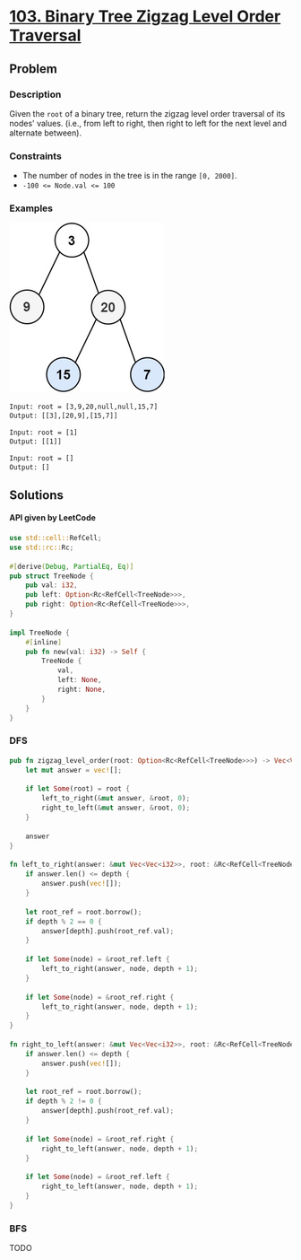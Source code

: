 # [103. Binary Tree Zigzag Level Order Traversal](https://leetcode.com/problems/binary-tree-zigzag-level-order-traversal/)

## Problem

### Description

Given the `root` of a binary tree, return the zigzag level order traversal of
its nodes' values. (i.e., from left to right, then right to left for the next
level and alternate between).

### Constraints

* The number of nodes in the tree is in the range `[0, 2000]`.
* `-100 <= Node.val <= 100`

### Examples

![image](resources/103/ex1.jpg)

```text
Input: root = [3,9,20,null,null,15,7]
Output: [[3],[20,9],[15,7]]
```

```text
Input: root = [1]
Output: [[1]]
```

```text
Input: root = []
Output: []
```

## Solutions

#### API given by LeetCode

```rust
use std::cell::RefCell;
use std::rc::Rc;

#[derive(Debug, PartialEq, Eq)]
pub struct TreeNode {
    pub val: i32,
    pub left: Option<Rc<RefCell<TreeNode>>>,
    pub right: Option<Rc<RefCell<TreeNode>>>,
}

impl TreeNode {
    #[inline]
    pub fn new(val: i32) -> Self {
        TreeNode {
            val,
            left: None,
            right: None,
        }
    }
}
```

### DFS

```rust
pub fn zigzag_level_order(root: Option<Rc<RefCell<TreeNode>>>) -> Vec<Vec<i32>> {
    let mut answer = vec![];

    if let Some(root) = root {
        left_to_right(&mut answer, &root, 0);
        right_to_left(&mut answer, &root, 0);
    }

    answer
}

fn left_to_right(answer: &mut Vec<Vec<i32>>, root: &Rc<RefCell<TreeNode>>, depth: usize) {
    if answer.len() <= depth {
        answer.push(vec![]);
    }

    let root_ref = root.borrow();
    if depth % 2 == 0 {
        answer[depth].push(root_ref.val);
    }

    if let Some(node) = &root_ref.left {
        left_to_right(answer, node, depth + 1);
    }

    if let Some(node) = &root_ref.right {
        left_to_right(answer, node, depth + 1);
    }
}

fn right_to_left(answer: &mut Vec<Vec<i32>>, root: &Rc<RefCell<TreeNode>>, depth: usize) {
    if answer.len() <= depth {
        answer.push(vec![]);
    }

    let root_ref = root.borrow();
    if depth % 2 != 0 {
        answer[depth].push(root_ref.val);
    }

    if let Some(node) = &root_ref.right {
        right_to_left(answer, node, depth + 1);
    }

    if let Some(node) = &root_ref.left {
        right_to_left(answer, node, depth + 1);
    }
}
```

### BFS

TODO